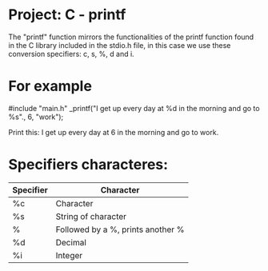 # Project: C - printf
The "printf" function mirrors the functionalities of the printf function found in the C library included in the stdio.h file, in this case we use these conversion specifiers: c, s, %, d and i.

# For example
#include "main.h"
_printf("I get up every day at %d in the morning and go to %s"., 6, "work");

Print this:
I get up every day at 6 in the morning and go to work.

# Specifiers characteres:
| Specifier | Character |
| ------------- | ------------- |
|  %c  |  Character  |
|  %s  | String of character  |
|  %  |  Followed by a %, prints another %  |
|  %d  |  Decimal  |
|  %i  |  Integer  |
